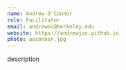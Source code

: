 ```yaml
---
name: Andrew O'Connor
role: Facilitator
email: andrewoc@berkeley.edu
website: https://andrewjoc.github.io
photo: aoconnor.jpg
---
```


description